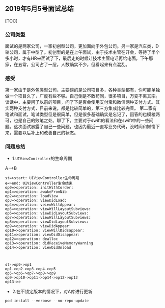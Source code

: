 ## 2019年5月5号面试总结
[TOC]

### 公司类型
面试的是两家公司，一家初创型公司，更加面向于外包公司。另一家是汽车类，D轮公司，属于中型了。初创型的是在上午面试，由于技术主管在开会，等待了半个多小时，才有HR来面试了下，最后走的时候让技术主管电话再给电面。下午那家，在五常，公司占了一层，人数确实不少，但看起来有点混乱。

### 感受
第一家由于是外包类型公司，主要谈的是公司项目多，各种类型都有，你可能单独做一个项目久了，广度有些不够。自己倒是不敢苟同，很多项目，万变不离其宗。谈话中，主要问了以前的项目，问了下是否会使用支付宝和微信两种支付方式。其实两种支付方式，目前来说，都是比较简单的，第三方集成比较完善。
第二家有笔试和面试，笔试类型但是很简单，但是很多基础确实是忘记了，回答的也模棱两可，也是自己的败笔之处。聊了下，主要对于swift的看法和在swift中的一些问题。这次面试暴露了自己一些问题，也因为最近一直写业务代码，没时间和懒惰下来，需要以后补上和改善自己的状态。

### 问题总结

* 1.`UIViewController`的生命周期

A-->B

    
```flow
st=>start: UIViewController生命周期
e=>end: UIViewController生命结束
op0=>operation: initWithCorder:
op1=>operation: awakeFromNib
op2=>operation: loadView
op3=>operation: viewDidLoad:
op4=>operation: veiewWillAppear:
op5=>operation: viewWillLayoutSubviews:
op6=>operation: viewDidLayoutSubviews:
op7=>operation: viewWillLayoutSubviews:
op8=>operation: viewDidLayoutSubviews:
op9=>operation: viewDidAppear:
op10=>operation: viewWillDidsappear:
op11=>operation: viewDidDisappear:
op12=>operation: dealloc
op13=>operation: didReceiveMemoryWarning
op14=>operation: viewDidUnload



st->op0->op1
op1->op2->op3->op4->op5
op5->op6->op7->op8->op9
op9->op10->op11->op14->op12->op13
op13->e
```


* 2.在不锁定版本的情况下，对A库进行更新


```swift
pod install --verbose --no-repo-update
```

